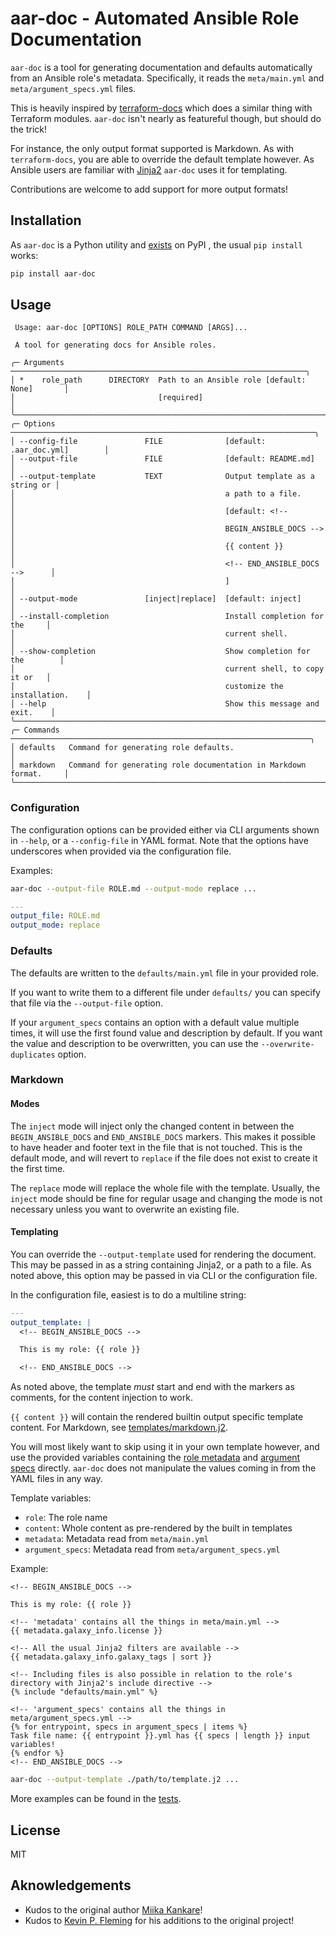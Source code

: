 # aar-doc - Automated Ansible Role Documentation

`aar-doc` is a tool for generating documentation and defaults automatically from an Ansible role's metadata. Specifically, it reads the `meta/main.yml` and `meta/argument_specs.yml` files.

This is heavily inspired by [terraform-docs](https://github.com/terraform-docs/terraform-docs) which does a similar thing with Terraform modules. `aar-doc` isn't nearly as featureful though, but should do the trick!

For instance, the only output format supported is Markdown. As with `terraform-docs`, you are able to override the default template however. As Ansible users are familiar with [Jinja2](https://jinja.palletsprojects.com/en/3.1.x/) `aar-doc` uses it for templating.

Contributions are welcome to add support for more output formats!

## Installation

As `aar-doc` is a Python utility and [exists](https://pypi.org/project/aar-doc/) on PyPI , the usual `pip install` works:

``` sh
pip install aar-doc
```

## Usage

```text
 Usage: aar-doc [OPTIONS] ROLE_PATH COMMAND [ARGS]...

 A tool for generating docs for Ansible roles.

╭─ Arguments ──────────────────────────────────────────────────────────────────╮
│ *    role_path      DIRECTORY  Path to an Ansible role [default: None]       │
│                                [required]                                    │
╰──────────────────────────────────────────────────────────────────────────────╯
╭─ Options ────────────────────────────────────────────────────────────────────╮
│ --config-file               FILE              [default: .aar_doc.yml]        │
│ --output-file               FILE              [default: README.md]           │
│ --output-template           TEXT              Output template as a string or │
│                                               a path to a file.              │
│                                               [default: <!--                 │
│                                               BEGIN_ANSIBLE_DOCS -->         │
│                                               {{ content }}                  │
│                                               <!-- END_ANSIBLE_DOCS -->      │
│                                               ]                              │
│ --output-mode               [inject|replace]  [default: inject]              │
│ --install-completion                          Install completion for the     │
│                                               current shell.                 │
│ --show-completion                             Show completion for the        │
│                                               current shell, to copy it or   │
│                                               customize the installation.    │
│ --help                                        Show this message and exit.    │
╰──────────────────────────────────────────────────────────────────────────────╯
╭─ Commands ───────────────────────────────────────────────────────────────────╮
│ defaults   Command for generating role defaults.                             │
│ markdown   Command for generating role documentation in Markdown format.     │
╰──────────────────────────────────────────────────────────────────────────────╯
```

### Configuration

The configuration options can be provided either via CLI arguments shown in `--help`, or a `--config-file` in YAML format. Note that the options have underscores when provided via the configuration file.

Examples:

```sh
aar-doc --output-file ROLE.md --output-mode replace ...
```

```yaml
---
output_file: ROLE.md
output_mode: replace
```

### Defaults

The defaults are written to the `defaults/main.yml` file in your provided role.

If you want to write them to a different file under `defaults/` you can specify that file via the `--output-file` option.

If your `argument_specs` contains an option with a default value multiple times, it will use the first found value and description by default. If you want the value and description to be overwritten, you can use the `--overwrite-duplicates` option.

### Markdown

#### Modes

The `inject` mode will inject only the changed content in between the `BEGIN_ANSIBLE_DOCS` and `END_ANSIBLE_DOCS` markers. This makes it possible to have header and footer text in the file that is not touched. This is the default mode, and will revert to `replace` if the file does not exist to create it the first time.

The `replace` mode will replace the whole file with the template. Usually, the `inject` mode should be fine for regular usage and changing the mode is not necessary unless you want to overwrite an existing file.

#### Templating

You can override the `--output-template` used for rendering the document. This may be passed in as a string containing Jinja2, or a path to a file. As noted above, this option may be passed in via CLI or the configuration file.

In the configuration file, easiest is to do a multiline string:

```yaml
---
output_template: |
  <!-- BEGIN_ANSIBLE_DOCS -->

  This is my role: {{ role }}

  <!-- END_ANSIBLE_DOCS -->
```

As noted above, the template _must_ start and end with the markers as comments, for the content injection to work.

`{{ content }}` will contain the rendered builtin output specific template content. For Markdown, see [templates/markdown.j2](./templates/markdown.j2).

You will most likely want to skip using it in your own template however, and use the provided variables containing the [role metadata](https://galaxy.ansible.com/docs/contributing/creating_role.html#role-metadata) and [argument specs](https://docs.ansible.com/ansible/latest/user_guide/playbooks_reuse_roles.html#specification-format) directly. `aar-doc` does not manipulate the values coming in from the YAML files in any way.

Template variables:

- `role`: The role name
- `content`: Whole content as pre-rendered by the built in templates
- `metadata`: Metadata read from `meta/main.yml`
- `argument_specs`: Metadata read from `meta/argument_specs.yml`

Example:

```jinja2
<!-- BEGIN_ANSIBLE_DOCS -->

This is my role: {{ role }}

<!-- 'metadata' contains all the things in meta/main.yml -->
{{ metadata.galaxy_info.license }}

<!-- All the usual Jinja2 filters are available -->
{{ metadata.galaxy_info.galaxy_tags | sort }}

<!-- Including files is also possible in relation to the role's directory with Jinja2's include directive -->
{% include "defaults/main.yml" %}

<!-- 'argument_specs' contains all the things in meta/argument_specs.yml -->
{% for entrypoint, specs in argument_specs | items %}
Task file name: {{ entrypoint }}.yml has {{ specs | length }} input variables!
{% endfor %}
<!-- END_ANSIBLE_DOCS -->
```

```sh
aar-doc --output-template ./path/to/template.j2 ...
```

More examples can be found in the [tests](./tests/).

## License

MIT

## Aknowledgements

- Kudos to the original author [Miika Kankare](https://github.com/quulah)!
- Kudos to [Kevin P. Fleming](https://github.com/kpfleming) for his additions to the original project!
